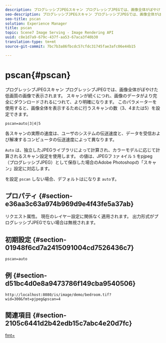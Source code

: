 ```yaml
---
description: プログレッシブJPEGスキャン プログレッシブJPEGでは、画像全体がぼやけた低画質の画像で表示されます。 スキャンが続くにつれ、画像のデータがより完全にダウンロードされるにつれて、より明確になります。 このパラメーターを使用すると、画像全体を表示するために行うスキャンの数（3、4または5）を設定できます。
seo-description: プログレッシブJPEGスキャン プログレッシブJPEGでは、画像全体がぼやけた低画質の画像で表示されます。 スキャンが続くにつれ、画像のデータがより完全にダウンロードされるにつれて、より明確になります。 このパラメーターを使用すると、画像全体を表示するために行うスキャンの数（3、4または5）を設定できます。
seo-title: pscan
solution: Experience Manager
title: pscan
topic: Scene7 Image Serving - Image Rendering API
uuid: c8e1d7a9-679c-437f-aa53-67aca3f40b30
translation-type: tm+mt
source-git-commit: 7bc7b3a86fbcdc57cfdc31745fae3afc06e44b15

---
```



# pscan{#pscan}

プログレッシブJPEGスキャン プログレッシブJPEGでは、画像全体がぼやけた低画質の画像で表示されます。 スキャンが続くにつれ、画像のデータがより完全にダウンロードされるにつれて、より明確になります。 このパラメーターを使用すると、画像全体を表示するために行うスキャンの数（3、4または5）を設定できます。

`pscan=auto|3|4|5`

各スキャンの実際の速度は、ユーザのシステムの伝送速度と、データを受信および解凍するコンピュータの伝送速度によって異なります。

`Auto` は、独立したJPEGライブラリによって計算され、カラーモデルに応じて計算されるスキャン設定を使用します。 の値は、JPEGフ `3`ァ `4`イル `5` をpjpeg（プログレッシブJPEG）として保存した場合のAdobe Photoshopの「スキャン」設定に対応します。

を設定 `pscan` しない場合、デフォルトはになりま `auto`す。

## プロパティ {#section-e36aa3c63a974b969d9e4f43fe5a37ab}

リクエスト属性。 現在のレイヤー設定に関係なく適用されます。 出力形式がプログレッシブJPEGでない場合は無視されます。

## 初期設定 {#section-01948f6cd7a2415091004cd7526436c7}

`pscan=auto`

## 例 {#section-d51bc4d0e8a9473786f149cba9540506}

`http://localhost:8080/is/image/demo/bedroom.tif?wid=300&fmt=pjpeg&pscan=4`

## 関連項目 {#section-2105c6441d2b42edb15c7abc4e20d7fc}

[fmt=](../../../../../is-api/http-ref/image-serving-api-ref/c-http-protocol-reference/c-command-reference/r-is-http-fmt.md#reference-cdf10043423b45ba9fe15157fb3ae37a)
